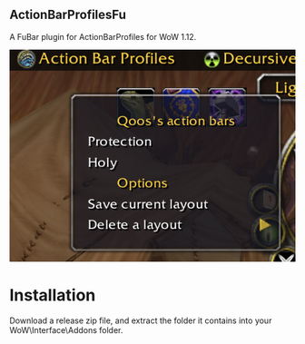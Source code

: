 ActionBarProfilesFu
---
A FuBar plugin for ActionBarProfiles for WoW 1.12.

![Screenshot](screenshot.png)

# Installation
Download a release zip file, and extract the folder it contains into your WoW\Interface\Addons folder.